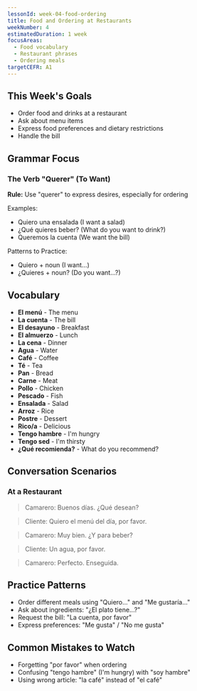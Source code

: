 ```yaml
---
lessonId: week-04-food-ordering
title: Food and Ordering at Restaurants
weekNumber: 4
estimatedDuration: 1 week
focusAreas:
  - Food vocabulary
  - Restaurant phrases
  - Ordering meals
targetCEFR: A1
---
```


## This Week's Goals

- Order food and drinks at a restaurant
- Ask about menu items
- Express food preferences and dietary restrictions
- Handle the bill

## Grammar Focus

### The Verb "Querer" (To Want)

**Rule:** Use "querer" to express desires, especially for ordering

Examples:
- Quiero una ensalada (I want a salad)
- ¿Qué quieres beber? (What do you want to drink?)
- Queremos la cuenta (We want the bill)

Patterns to Practice:
- Quiero + noun (I want...)
- ¿Quieres + noun? (Do you want...?)

## Vocabulary

- **El menú** - The menu
- **La cuenta** - The bill
- **El desayuno** - Breakfast
- **El almuerzo** - Lunch
- **La cena** - Dinner
- **Agua** - Water
- **Café** - Coffee
- **Té** - Tea
- **Pan** - Bread
- **Carne** - Meat
- **Pollo** - Chicken
- **Pescado** - Fish
- **Ensalada** - Salad
- **Arroz** - Rice
- **Postre** - Dessert
- **Rico/a** - Delicious
- **Tengo hambre** - I'm hungry
- **Tengo sed** - I'm thirsty
- **¿Qué recomienda?** - What do you recommend?

## Conversation Scenarios

### At a Restaurant

> Camarero: Buenos días. ¿Qué desean?

> Cliente: Quiero el menú del día, por favor.

> Camarero: Muy bien. ¿Y para beber?

> Cliente: Un agua, por favor.

> Camarero: Perfecto. Enseguida.

## Practice Patterns

- Order different meals using "Quiero..." and "Me gustaría..."
- Ask about ingredients: "¿El plato tiene...?"
- Request the bill: "La cuenta, por favor"
- Express preferences: "Me gusta" / "No me gusta"

## Common Mistakes to Watch

- Forgetting "por favor" when ordering
- Confusing "tengo hambre" (I'm hungry) with "soy hambre"
- Using wrong article: "la café" instead of "el café"
